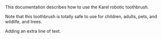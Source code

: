 This documentation describes how to use the Karel robotic toothbrush. 

Note that this toothbrush is totally safe to use for children, adults, pets, and wildlife, and trees. 

Adding an extra line of text. 

